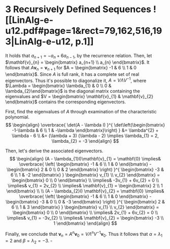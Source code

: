 
# 3		Recursively Defined Sequences ![[LinAlg-e-u12.pdf#page=1&rect=79,162,516,193|LinAlg-e-u12, p.1]]

It holds that $a_{n+1} = -a_{n} + 6a_{n-1}$, by the recurrence relation. Then, let $\mathbf{v}_{n} = \begin{bmatrix} a_{n+1} \\ a_{n} \end{bmatrix}$. It follows that $A\mathbf{v}_{n} = \mathbf{v}_{n+1}$ for $A = \begin{bmatrix} -1 & 6 \\ 1 & 0 \end{bmatrix}$. Since $A$ is full rank, it has a complete set of real eigenvectors. Thus it's possible to diagonalize it, $A = V \Lambda V^{-1}$, where $\Lambda = \begin{bmatrix} \lambda_{1} & 0 \\ 0 & \lambda_{2}\end{bmatrix}$ is the diagonal matrix containing the eigenvalues and $V = \begin{bmatrix} \mathbf{v}_{1} & \mathbf{v}_{2} \end{bmatrix}$ contains the corresponding eigenvectors.

First, find the eigenvalues of $A$ through examination of the characteristic polynomial.
$$
\begin{align}
\overbrace{ \det(A - \lambda I) }^{ \det\left(\begin{bmatrix}
-1-\lambda & 6 \\
1 & -\lambda
\end{bmatrix}\right) } &= \lambda^{2} + \lambda - 6 \\
&= (\lambda + 3) (\lambda - 2) \implies \lambda_{1} = 2, \lambda_{2} = -3
\end{align}
$$

Then, let's derive the associated eigenvectors.
$$
\begin{align}
(A - \lambda_{1}I)\mathbf{v}_{1} = \mathbf{0} 
\implies&
\overbrace{ \left( \begin{bmatrix}
-1 & 6 \\
1 & 0
\end{bmatrix} -  \begin{bmatrix}
2 & 0 \\
0 & 2
\end{bmatrix} \right)  }^{ \begin{bmatrix}
-3 & 6 \\
1 & -2
\end{bmatrix} }
\begin{bmatrix}
v_{1} \\ v_{2}
\end{bmatrix} = \begin{bmatrix}
0 \\
0
\end{bmatrix} \\
\implies& -3v_{1} + 6v_{2} = 0 \\
\implies& v_{1} = 2v_{2} \\
\implies& \mathbf{v}_{1} = \begin{bmatrix}
2 \\
1
\end{bmatrix} \\
 \\
(A - \lambda_{2}I) \mathbf{v}_{2} = \mathbf{0} \implies&
\overbrace{ \left( \begin{bmatrix}
-1 & 6 \\
1 & 0
\end{bmatrix} - \begin{bmatrix}
-3 & 0 \\
0 & -3
\end{bmatrix} \right)
 }^{ \begin{bmatrix}
2 & 6 \\
1 & 3
\end{bmatrix} }
\begin{bmatrix}
v_{1} \\
v_{2}
\end{bmatrix} = \begin{bmatrix}
0 \\
0
\end{bmatrix} \\
\implies& 2v_{1} + 6v_{2} = 0 \\
\implies& v_{1} = -3v_{2} \\
\implies& \mathbf{v}_{2} = \begin{bmatrix}
-3 \\
1
\end{bmatrix}
\end{align}
$$

Finally, we conclude that $\mathbf{v}_{n} = A^{n}\mathbf{v}_{0} = V \Lambda^{n}V^{-1} \mathbf{v}_{0}$. Thus it follows that $\alpha = \lambda_{1} = 2$ and $\beta = \lambda_{2} = -3$.
$\square$
